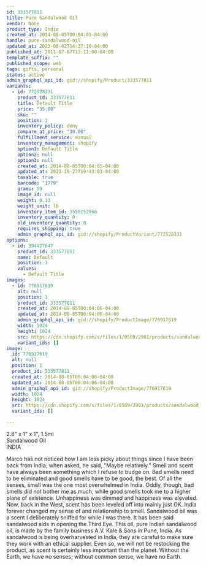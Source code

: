 ```yaml
---
id: 333577811
title: Pure Sandalwood Oil
vendor: None
product_type: India
created_at: 2014-08-05T00:04:05-04:00
handle: pure-sandalwood-oil
updated_at: 2023-08-02T14:37:10-04:00
published_at: 2011-07-07T13:11:00-04:00
template_suffix: ""
published_scope: web
tags: gifts, personal
status: active
admin_graphql_api_id: gid://shopify/Product/333577811
variants:
  - id: 772528331
    product_id: 333577811
    title: Default Title
    price: "35.00"
    sku: ""
    position: 1
    inventory_policy: deny
    compare_at_price: "30.00"
    fulfillment_service: manual
    inventory_management: shopify
    option1: Default Title
    option2: null
    option3: null
    created_at: 2014-08-05T00:04:05-04:00
    updated_at: 2023-10-27T19:43:03-04:00
    taxable: true
    barcode: "1779"
    grams: 59
    image_id: null
    weight: 0.13
    weight_unit: lb
    inventory_item_id: 3550152966
    inventory_quantity: 0
    old_inventory_quantity: 0
    requires_shipping: true
    admin_graphql_api_id: gid://shopify/ProductVariant/772528331
options:
  - id: 394427647
    product_id: 333577811
    name: Default
    position: 1
    values:
      - Default Title
images:
  - id: 776917619
    alt: null
    position: 1
    product_id: 333577811
    created_at: 2014-08-05T00:04:06-04:00
    updated_at: 2014-08-05T00:04:06-04:00
    admin_graphql_api_id: gid://shopify/ProductImage/776917619
    width: 1024
    height: 1024
    src: https://cdn.shopify.com/s/files/1/0589/2901/products/sandalwood_20oil.jpeg?v=1407211446
    variant_ids: []
image:
  id: 776917619
  alt: null
  position: 1
  product_id: 333577811
  created_at: 2014-08-05T00:04:06-04:00
  updated_at: 2014-08-05T00:04:06-04:00
  admin_graphql_api_id: gid://shopify/ProductImage/776917619
  width: 1024
  height: 1024
  src: https://cdn.shopify.com/s/files/1/0589/2901/products/sandalwood_20oil.jpeg?v=1407211446
  variant_ids: []

---
```


2.8" x 1" x 1", 1.5ml  
Sandalwood Oil  
INDIA

<!-- td {border: 1px solid #ccc;}br {mso-data-placement:same-cell;} -->

Marco has not noticed how I am less picky about things since I have been back from India; when asked, he said, "Maybe relatively." Smell and scent have always been something which I refuse to budge on. Bad smells need to be eliminated and good smells have to be good, the best. Of all the senses, smell was the one most overwhelmed in India. Oddly, though, bad smells did not bother me as much, while good smells took me to a higher plane of existence. Unhappiness was dimmed and happiness was elevated. Now, back in the West, scent has been leveled off into mainly just OK. India forever changed my sense of and relationship to smell. Sandalwood oil was a scent I deliberately sniffed for while I was there. It has been said sandalwood aids in opening the Third Eye. This oil, pure Indian sandalwood oil, is made by the family business A.V. Kale & Sons in Pune, India. As sandalwood is being overharvested in India, they are careful to make sure they work with an ethical supplier. Even so, we will not be restocking the product, as scent is certainly less important than the planet. Without the Earth, we have no senses; without common sense, we have no Earth.